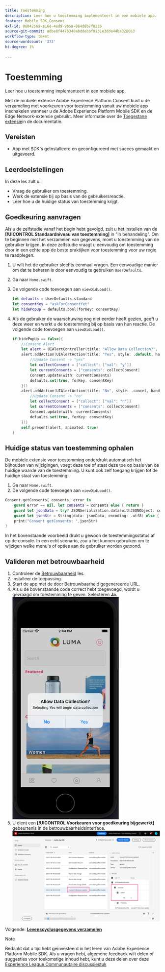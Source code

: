 ```yaml
---
title: Toestemming
description: Leer hoe u toestemming implementeert in een mobiele app.
feature: Mobile SDK,Consent
exl-id: 08042569-e16e-4ed9-9b5a-864d8b7f0216
source-git-commit: adbe8f4476340abddebbf9231e3dde44ba328063
workflow-type: tm+mt
source-wordcount: '373'
ht-degree: 1%

---
```


# Toestemming

Leer hoe u toestemming implementeert in een mobiele app.

Met de mobiele extensie Adobe Experience Platform Consent kunt u de verzameling met voorkeuren voor toestemming vanuit uw mobiele app inschakelen wanneer u de Adobe Experience Platform Mobile SDK en de Edge Network-extensie gebruikt. Meer informatie over de [Toegestane extensie](https://developer.adobe.com/client-sdks/documentation/consent-for-edge-network/)in de documentatie.

## Vereisten

* App met SDK&#39;s geïnstalleerd en geconfigureerd met succes gemaakt en uitgevoerd.

## Leerdoelstellingen

In deze les zult u:

* Vraag de gebruiker om toestemming.
* Werk de extensie bij op basis van de gebruikersreactie.
* Leer hoe u de huidige status van toestemming krijgt.

## Goedkeuring aanvragen

Als u de zelfstudie vanaf het begin hebt gevolgd, zult u het instellen van de **[!UICONTROL Standaardniveau van toestemming]** in &quot;In behandeling&quot;. Om te beginnen met het verzamelen van gegevens, moet u toestemming van de gebruiker krijgen. In deze zelfstudie vraagt u eenvoudig om toestemming door in een echte app de beste praktijken voor toestemming voor uw regio te raadplegen.

1. U wilt het de gebruiker slechts eenmaal vragen. Een eenvoudige manier om dat te beheren is door eenvoudig te gebruiken `UserDefaults`.
1. Ga naar `Home.swift`.
1. De volgende code toevoegen aan `viewDidLoad()`.

   ```swift
   let defaults = UserDefaults.standard
   let consentKey = "askForConsentYet"
   let hidePopUp = defaults.bool(forKey: consentKey)
   ```

1. Als de gebruiker de waarschuwing nog niet eerder heeft gezien, geeft u deze weer en werkt u de toestemming bij op basis van hun reactie. De volgende code toevoegen aan `viewDidLoad()`.

   ```swift
   if(hidePopUp == false){
       //Consent Alert
       let alert = UIAlertController(title: "Allow Data Collection?", message: "Selecting Yes will begin data collection", preferredStyle: .alert)
       alert.addAction(UIAlertAction(title: "Yes", style: .default, handler: { action in
           //Update Consent -> "yes"
           let collectConsent = ["collect": ["val": "y"]]
           let currentConsents = ["consents": collectConsent]
           Consent.update(with: currentConsents)
           defaults.set(true, forKey: consentKey)
       }))
       alert.addAction(UIAlertAction(title: "No", style: .cancel, handler: { action in
           //Update Consent -> "no"
           let collectConsent = ["collect": ["val": "n"]]
           let currentConsents = ["consents": collectConsent]
           Consent.update(with: currentConsents)
           defaults.set(true, forKey: consentKey)
       }))
       self.present(alert, animated: true)
   }
   ```


## Huidige status van toestemming ophalen

De mobiele extensie voor toestemming onderdrukt automatisch het bijhouden van wijzigingen, voegt deze toe of staat deze toe op basis van de huidige waarde van de toestemming. U kunt ook zelf toegang krijgen tot de huidige staat van toestemming:

1. Ga naar `Home.swift`.
1. De volgende code toevoegen aan `viewDidLoad()`.

```swift
Consent.getConsents{ consents, error in
    guard error == nil, let consents = consents else { return }
    guard let jsonData = try? JSONSerialization.data(withJSONObject: consents, options: .prettyPrinted) else { return }
    guard let jsonStr = String(data: jsonData, encoding: .utf8) else { return }
    print("Consent getConsents: ",jsonStr)
}
```

In het bovenstaande voorbeeld drukt u gewoon de toestemmingsstatus af op de console. In een echt scenario, zou u het kunnen gebruiken om te wijzigen welke menu&#39;s of opties aan de gebruiker worden getoond.

## Valideren met betrouwbaarheid

1. Controleer de [Betrouwbaarheid](assurance.md) les.
1. Installeer de toepassing.
1. Start de app met de door Betrouwbaarheid gegenereerde URL.
1. Als u de bovenstaande code correct hebt toegevoegd, wordt u gevraagd om toestemming te geven. Selecteren **Ja**.
   ![instemming pop](assets/mobile-consent-validate.png)
1. U dient een **[!UICONTROL Voorkeuren voor goedkeuring bijgewerkt]** gebeurtenis in de betrouwbaarheidsinterface.
   ![toestemming valideren](assets/mobile-consent-update.png)

Volgende: **[Levenscyclusgegevens verzamelen](lifecycle-data.md)**

>[!NOTE]
>
>Bedankt dat u tijd hebt geïnvesteerd in het leren van Adobe Experience Platform Mobile SDK. Als u vragen hebt, algemene feedback wilt delen of suggesties voor toekomstige inhoud hebt, kunt u deze delen over deze [Experience League Communautaire discussiestuk](https://experienceleaguecommunities.adobe.com/t5/adobe-experience-platform-launch/tutorial-discussion-implement-adobe-experience-cloud-in-mobile/td-p/443796)